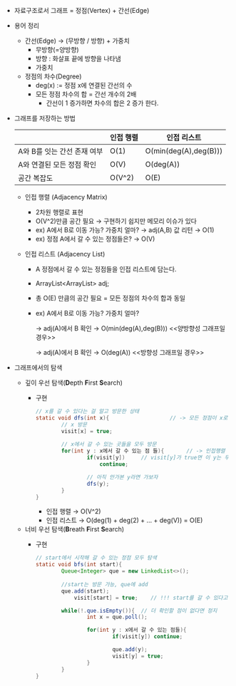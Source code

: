 - 자료구조로서 그래프 = 정점(Vertex) + 간선(Edge)
- 용어 정리
    - 간선(Edge) → (무방향 / 방향) + 가중치
        - 무방향(=양방향)
        - 방향 : 화살표 끝에 방향을 나타냄
        - 가중치
    - 정점의 차수(Degree)
        - deg(x) := 정점 x에 연결된 간선의 수
        - 모든 정점 차수의 합 = 간선 개수의 2배
            - 간선이 1 증가하면 차수의 합은 2 증가 한다.
- 그래프를 저장하는 방법
    
    |  | 인접 행렬 | 인접 리스트 |
    | --- | --- | --- |
    | A와 B를 잇는 간선 존재 여부 | O(1) | O(min(deg(A),deg(B))) |
    | A와 연결된 모든 정점 확인 | O(V) | O(deg(A)) |
    | 공간 복잡도 | O(V^2) | O(E) |
    - 인접 행렬 (Adjacency Matrix)
        - 2차원 행렬로 표현
        - O(V^2)만큼 공간 필요 → 구현하기 쉽지만 메모리 이슈가 있다
        - ex) A에서 B로 이동 가능? 가중치 얼마? → adj(A,B) 값 리턴 → O(1)
        - ex) 정점 A에서 갈 수 있는 정점들은? → O(V)
        
    - 인접 리스트 (Adjacency List)
        - A 정점에서 갈 수 있는 정점들을 인접 리스트에 담는다.
        - ArrayList<ArrayList<Integer>> adj;
        - 총 O(E) 만큼의 공간 필요 = 모든 정점의 차수의 합과 동일
        - ex) A에서 B로 이동 가능? 가중치 얼마?
            
            → adj(A)에서 B 확인 → O(min(deg(A),deg(B))) <<양방향성 그래프일 경우>>
            
            → adj(A)에서 B 확인 → O(deg(A)) <<방향성 그래프일 경우>>
            
- 그래프에서의 탐색
    - 깊이 우선 탐색(**D**epth **F**irst **S**earch)
        - 구현
            
            ```java
            // x를 갈 수 있다는 걸 알고 방문한 상태
            static void dfs(int x){                   // -> 모든 정점이 x로 한번씩만 O(V) 
            		// x 방문
            		visit[x] = true;
            		
            		// x에서 갈 수 있는 곳들을 모두 방문
            		for(int y : x에서 갈 수 있는 점 들){       // -> 인접행렬 O(V) || 인접리스트 O(deg(x))
            				if(visit[y])     // visit[y]가 true면 이 y는 무시
            					continue;
            
            				// 아직 안가본 y라면 가보자
            				dfs(y);
            		}
            }
            ```
            
            - 인접 행렬 → O(V^2)
            - 인접 리스트 → O(deg(1) + deg(2) + … + deg(V)) = O(E)
    - 너비 우선 탐색(**B**reath **F**irst **S**earch)
        - 구현
            
            ```java
            // start에서 시작해 갈 수 있는 정점 모두 탐색
            static void bfs(int start){
            		Queue<Integer> que = new LinkedList<>();
            		
            		//start는 방문 가능, que에 add
            		que.add(start);
            			visit[start] = true;    // !!! start를 갈 수 있다고 표시
            
            		while(!.que.isEmpty()){  // 더 확인할 점이 없다면 정지
            				int x = que.poll();
            
            				for(int y : x에서 갈 수 있는 점들){
            						if(visit[y]) continue;
            
            						que.add(y);
            						visit[y] = true;
            				}
            		}
            }
            ```